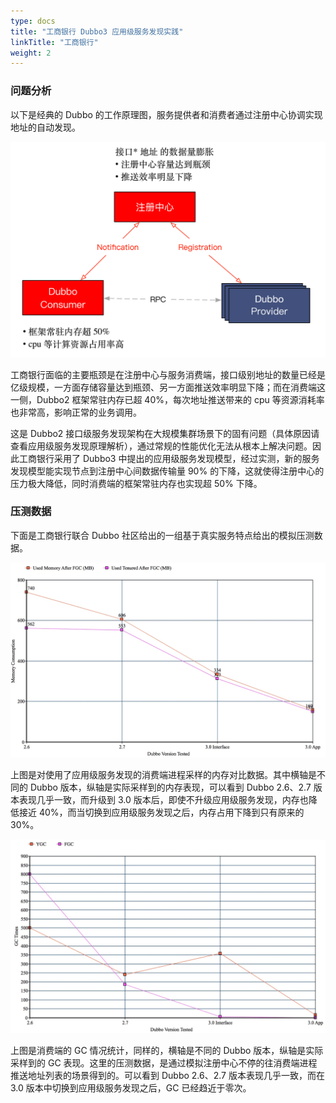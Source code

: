 ```yaml
---
type: docs
title: "工商银行 Dubbo3 应用级服务发现实践"
linkTitle: "工商银行"
weight: 2
---
```


### 问题分析
以下是经典的 Dubbo 的工作原理图，服务提供者和消费者通过注册中心协调实现地址的自动发现。

![icbc-analyze](/imgs/user/icbc/icbc-analyze.png)

工商银行面临的主要瓶颈是在注册中心与服务消费端，接口级别地址的数量已经是亿级规模，一方面存储容量达到瓶颈、另一方面推送效率明显下降；而在消费端这一侧，Dubbo2 框架常驻内存已超 40%，每次地址推送带来的 cpu 等资源消耗率也非常高，影响正常的业务调用。

这是 Dubbo2 接口级服务发现架构在大规模集群场景下的固有问题（具体原因请查看应用级服务发现原理解析），通过常规的性能优化无法从根本上解决问题。因此工商银行采用了 Dubbo3 中提出的应用级服务发现模型，经过实测，新的服务发现模型能实现节点到注册中心间数据传输量 90% 的下降，这就使得注册中心的压力极大降低，同时消费端的框架常驻内存也实现超 50% 下降。

### 压测数据
下面是工商银行联合 Dubbo 社区给出的一组基于真实服务特点给出的模拟压测数据。

![icbc-data1](/imgs/user/icbc/icbc-data1.png)

上图是对使用了应用级服务发现的消费端进程采样的内存对比数据。其中横轴是不同的 Dubbo 版本，纵轴是实际采样到的内存表现，可以看到 Dubbo 2.6、2.7 版本表现几乎一致，而升级到 3.0 版本后，即使不升级应用级服务发现，内存也降低接近 40%，而当切换到应用级服务发现之后，内存占用下降到只有原来的 30%。

![icbc-data2](/imgs/user/icbc/icbc-data2.png)

上图是消费端的 GC 情况统计，同样的，横轴是不同的 Dubbo 版本，纵轴是实际采样到的 GC 表现。这里的压测数据，是通过模拟注册中心不停的往消费端进程推送地址列表的场景得到的。可以看到 Dubbo 2.6、2.7 版本表现几乎一致，而在 3.0 版本中切换到应用级服务发现之后，GC 已经趋近于零次。

